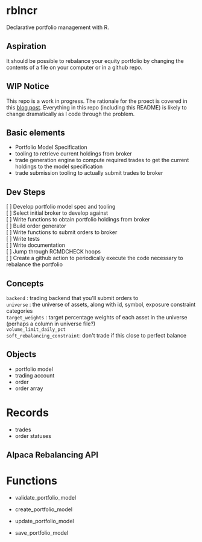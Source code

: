 # rblncr

Declarative portfolio management with R. 

## Aspiration

It should be possible to rebalance your equity portfolio by changing the contents of a file on your computer or in a github repo.

## WIP Notice

This repo is a work in progress. The rationale for the proect is covered in this [blog post](https://riazarbi.github.io/quant/portfoli-model-spec/). Everything in this repo (including this README) is likely to change dramatically as I code through the problem. 

## Basic elements

- Portfolio Model Specification  
- tooling to retrieve current holdings from broker  
- trade generation engine to compute required trades to get the current holdings to the model specification  
- trade submission tooling to actually submit trades to broker  

## Dev Steps

[ ] Develop portfolio model spec and tooling  
[ ] Select initial broker to develop against  
[ ] Write functions to obtain portfolio holdings from broker  
[ ] Build order generator  
[ ] Write functions to submit orders to broker  
[ ] Write tests  
[ ] Write documentation  
[ ] Jump through RCMDCHECK hoops  
[ ] Create a github action to periodically execute the code necessary to rebalance the portfolio  

## Concepts

`backend` : trading backend that you'll submit orders to  
`universe` : the universe of assets, along with id, symbol, exposure constraint categories  
`target_weights` : target percentage weights of each asset in the universe (perhaps a column in universe file?)  
`volume_limit_daily_pct`  
`soft_rebalancing_constraint`: don't trade if this close to perfect balance  


## Objects

- portfolio model  
- trading account  
- order  
- order array  

# Records
- trades  
- order statuses  

## Alpaca Rebalancing API


# Functions

- validate_portfolio_model  

- create_portfolio_model  
- update_portfolio_model  
- save_portfolio_model  



